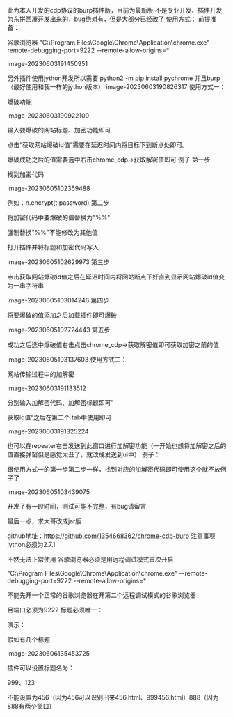 此为本人开发的cdp协议的burp插件版，目前为最新版 不是专业开发、插件开发为东拼西凑开发出来的，bug绝对有，但是大部分已经改了
使用方式：
前提准备：

谷歌浏览器 "C:\Program Files\Google\Chrome\Application\chrome.exe" --remote-debugging-port=9222 --remote-allow-origins=*

image-20230603191450951

另外插件使用jython开发所以需要 python2 -m pip install pychrome 并且burp（最好使用和我一样的jython版本） image-20230603190826317
使用方式一：

爆破功能

image-20230603190922100

输入要爆破的网站标题、加密功能即可

点击“获取网站爆破id值”需要在延迟时间内将目标下到断点处即可。

爆破成功之后的值需要选中右击chrome_cdp->获取解密值即可
例子
第一步

找到加密代码

image-20230605102359488

例如：n.encrypt(t.password)
第二步

将加密代码中要爆破的值替换为"%%"

强制替换"%%"不能修改为其他值

打开插件并将标题和加密代码写入

image-20230605102629973
第三步

点击获取网站爆破id值之后在延迟时间内将网站断点下好直到显示网站爆破id值变为一串字符串

image-20230605103014246
第四步

将要爆破的值添加之后加载插件即可爆破

image-20230605102724443
第五步

成功之后选中爆破值右击点击chrome_cdp->获取解密值即可获取加密之前的值

image-20230605103137603
使用方式二：

网站传输过程中的加解密

image-20230603191133512

分别输入加解密代码、加解密标题即可”

获取id值“之后在第二个 tab中使用即可

image-20230603191325224

也可以在repeater右击发送到此窗口进行加解密功能（一开始也想将加解密之后的值直接弹窗但是感觉太丑了，就改成发送到ui中）
例子：

跟使用方式一的第一步第二步一样，找到对应的加解密代码即可使用这个就不放例子了

image-20230605103439075

开发了有一段时间，测试可能不完整，有bug请留言

最后一点，求大哥改成jar版

github地址：https://github.com/1354668362/chrome-cdp-burp
注意事项
jython必须为2.7.1

不然无法正常使用
谷歌浏览器必须是用远程调试模式首次开启

"C:\Program Files\Google\Chrome\Application\chrome.exe" --remote-debugging-port=9222 --remote-allow-origins=*

不能先开一个正常的谷歌浏览器在开第二个远程调试模式的谷歌浏览器

且端口必须为9222
标题必须唯一：

演示：

假如有几个标题

image-20230606135453725

插件可以设置标题名为：

999、123

不能设置为456（因为456可以识别出来456.html、999456.html）888（因为888有两个窗口）
